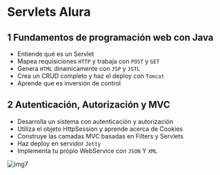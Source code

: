 # Servlets Alura

## 1 Fundamentos de programación web con Java

- Entiende qué es un Servlet
- Mapea requisiciones ```HTTP``` y trabaja con ```POST``` y ```GET```
- Genera ```HTML``` dinamicamente con ```JSP``` y ```JSTL```
- Crea un CRUD completo y haz el deploy con ```Tomcat```
- Aprende que es inversión de control

## 2 Autenticación, Autorización y MVC

- Desarrolla un sistema con autenticación y autorización
- Utiliza el objeto HttpSession y aprende acerca de Cookies
- Construye las camadas MVC basadas en Filters y Servlets
- Haz deploy en servidor ```Jetty```
- Implementa tu própio WebService con ```JSON``` Y ```XML```
 
 
![img7](https://github.com/gfCrova/ServletsAlura-gerenciador/assets/103906625/f85ee8dc-7474-4098-96db-1c7c137b4748)
